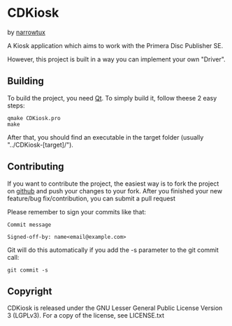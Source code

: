 CDKiosk
=======
by [narrowtux](http://narrowtux.com)

A Kiosk application which aims to work with the Primera Disc Publisher SE. 

However, this project is built in a way you can implement your own "Driver".

Building
--------
To build the project, you need [Qt](http://www.qt-project.org). To simply build it, follow theese 2 easy steps:

	qmake CDKiosk.pro
	make

After that, you should find an executable in the target folder (usually "../CDKiosk-[target]/").

Contributing
------------
If you want to contribute the project, the easiest way is to fork the project on [github](https://github.com/narrowtux/CDKiosk)
and push your changes to your fork. After you finished your new feature/bug fix/contribution, you can submit a pull request

Please remember to sign your commits like that:

	Commit message
	
	Signed-off-by: name<email@example.com>
	
Git will do this automatically if you add the -s parameter to the git commit call:

	git commit -s 

Copyright
---------
CDKiosk is released under the GNU Lesser General Public License Version 3 (LGPLv3).
For a copy of the license, see LICENSE.txt
